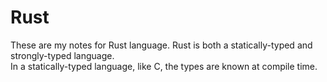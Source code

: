# Rust
These are my  notes for Rust language.
Rust is both a statically-typed and strongly-typed language.\
In a statically-typed language, like C, the types are known at compile time.
